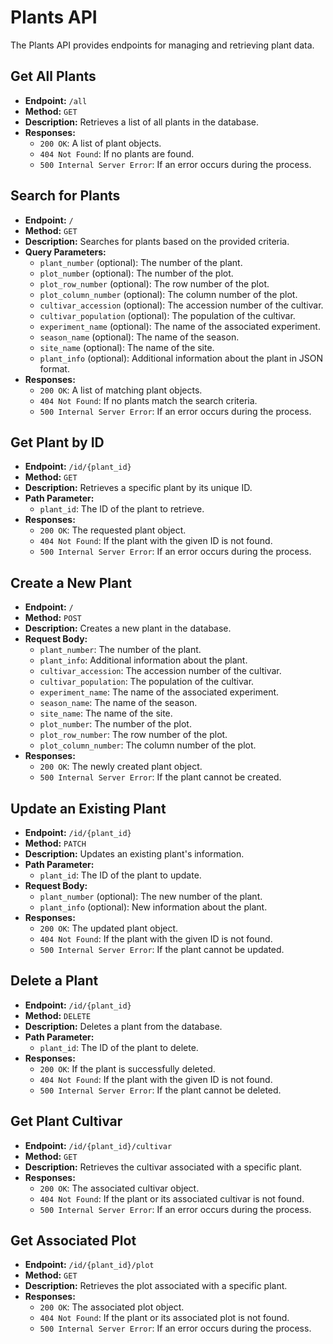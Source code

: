 # Plants API

The Plants API provides endpoints for managing and retrieving plant data.

## Get All Plants

- **Endpoint:** `/all`
- **Method:** `GET`
- **Description:** Retrieves a list of all plants in the database.
- **Responses:**
  - `200 OK`: A list of plant objects.
  - `404 Not Found`: If no plants are found.
  - `500 Internal Server Error`: If an error occurs during the process.

## Search for Plants

- **Endpoint:** `/`
- **Method:** `GET`
- **Description:** Searches for plants based on the provided criteria.
- **Query Parameters:**
  - `plant_number` (optional): The number of the plant.
  - `plot_number` (optional): The number of the plot.
  - `plot_row_number` (optional): The row number of the plot.
  - `plot_column_number` (optional): The column number of the plot.
  - `cultivar_accession` (optional): The accession number of the cultivar.
  - `cultivar_population` (optional): The population of the cultivar.
  - `experiment_name` (optional): The name of the associated experiment.
  - `season_name` (optional): The name of the season.
  - `site_name` (optional): The name of the site.
  - `plant_info` (optional): Additional information about the plant in JSON format.
- **Responses:**
  - `200 OK`: A list of matching plant objects.
  - `404 Not Found`: If no plants match the search criteria.
  - `500 Internal Server Error`: If an error occurs during the process.

## Get Plant by ID

- **Endpoint:** `/id/{plant_id}`
- **Method:** `GET`
- **Description:** Retrieves a specific plant by its unique ID.
- **Path Parameter:**
  - `plant_id`: The ID of the plant to retrieve.
- **Responses:**
  - `200 OK`: The requested plant object.
  - `404 Not Found`: If the plant with the given ID is not found.
  - `500 Internal Server Error`: If an error occurs during the process.

## Create a New Plant

- **Endpoint:** `/`
- **Method:** `POST`
- **Description:** Creates a new plant in the database.
- **Request Body:**
  - `plant_number`: The number of the plant.
  - `plant_info`: Additional information about the plant.
  - `cultivar_accession`: The accession number of the cultivar.
  - `cultivar_population`: The population of the cultivar.
  - `experiment_name`: The name of the associated experiment.
  - `season_name`: The name of the season.
  - `site_name`: The name of the site.
  - `plot_number`: The number of the plot.
  - `plot_row_number`: The row number of the plot.
  - `plot_column_number`: The column number of the plot.
- **Responses:**
  - `200 OK`: The newly created plant object.
  - `500 Internal Server Error`: If the plant cannot be created.

## Update an Existing Plant

- **Endpoint:** `/id/{plant_id}`
- **Method:** `PATCH`
- **Description:** Updates an existing plant's information.
- **Path Parameter:**
  - `plant_id`: The ID of the plant to update.
- **Request Body:**
  - `plant_number` (optional): The new number of the plant.
  - `plant_info` (optional): New information about the plant.
- **Responses:**
  - `200 OK`: The updated plant object.
  - `404 Not Found`: If the plant with the given ID is not found.
  - `500 Internal Server Error`: If the plant cannot be updated.

## Delete a Plant

- **Endpoint:** `/id/{plant_id}`
- **Method:** `DELETE`
- **Description:** Deletes a plant from the database.
- **Path Parameter:**
  - `plant_id`: The ID of the plant to delete.
- **Responses:**
  - `200 OK`: If the plant is successfully deleted.
  - `404 Not Found`: If the plant with the given ID is not found.
  - `500 Internal Server Error`: If the plant cannot be deleted.

## Get Plant Cultivar

- **Endpoint:** `/id/{plant_id}/cultivar`
- **Method:** `GET`
- **Description:** Retrieves the cultivar associated with a specific plant.
- **Responses:**
  - `200 OK`: The associated cultivar object.
  - `404 Not Found`: If the plant or its associated cultivar is not found.
  - `500 Internal Server Error`: If an error occurs during the process.

## Get Associated Plot

- **Endpoint:** `/id/{plant_id}/plot`
- **Method:** `GET`
- **Description:** Retrieves the plot associated with a specific plant.
- **Responses:**
  - `200 OK`: The associated plot object.
  - `404 Not Found`: If the plant or its associated plot is not found.
  - `500 Internal Server Error`: If an error occurs during the process.
